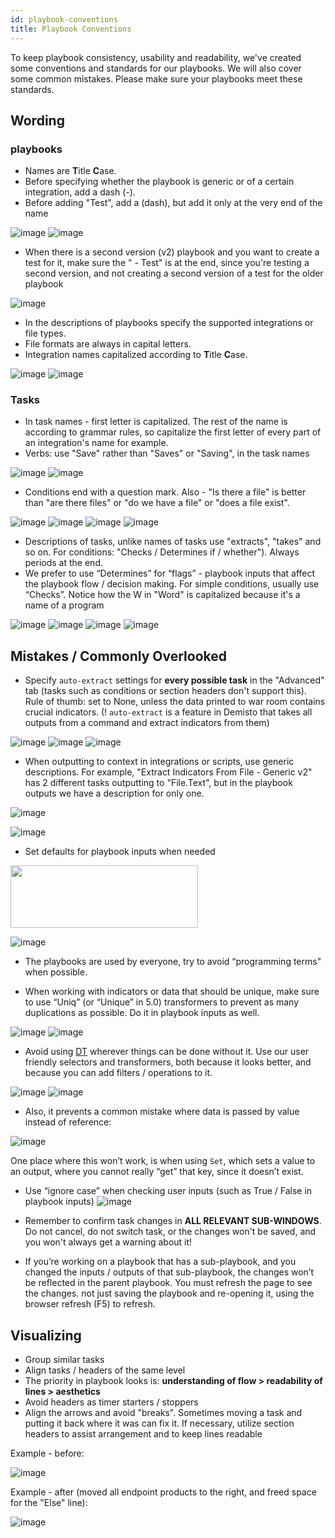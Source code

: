 ```yaml
---
id: playbook-conventions
title: Playbook Conventions
---
```


To keep playbook consistency, usability and readability, we've created some conventions and standards for our playbooks. We will also cover some common mistakes. Please make sure your playbooks meet these standards.

## Wording
### playbooks
 - Names are **T**itle **C**ase.
 - Before specifying whether the playbook is generic or of a certain integration, add a dash (-).
 - Before adding "Test", add a (dash), but add it only at the very end of the name
 
 ![image](https://user-images.githubusercontent.com/43602124/62224827-f8742f00-b3bf-11e9-857e-5f216297aee1.png)
![image](https://user-images.githubusercontent.com/43602124/62224883-0f1a8600-b3c0-11e9-910e-03a86c7456d7.png)

-   When there is a second version (v2) playbook and you want to create a test for it, make sure the " - Test" is at the end, since you're testing a second version, and not creating a second version of a test for the older playbook


![image](https://user-images.githubusercontent.com/43602124/62225909-fa3ef200-b3c1-11e9-9e66-d96ce7fefbde.png)

-   In the descriptions of playbooks specify the supported integrations or file types.
-   File formats are always in capital letters.
-   Integration names capitalized according to **T**itle **C**ase.


![image](https://user-images.githubusercontent.com/43602124/62228872-2e68e180-b3c7-11e9-9de3-ea21c0e3c866.png)
![image](https://user-images.githubusercontent.com/43602124/62228877-3032a500-b3c7-11e9-8644-17278aa24870.png)


### Tasks
-   In task names - first letter is capitalized. The rest of the name is according to grammar rules, so capitalize the first letter of every part of an integration's name for example.
-   Verbs: use "Save" rather than "Saves" or "Saving", in the task names


![image](https://user-images.githubusercontent.com/43602124/62226474-f3fd4580-b3c2-11e9-94be-4ef28a6e5591.png)
![image](https://user-images.githubusercontent.com/43602124/62226484-f6f83600-b3c2-11e9-8e99-0cdc8117ee7e.png)

-   Conditions end with a question mark. Also - "Is there a file" is better than "are there files" or "do we have a file" or "does a file exist".


![image](https://user-images.githubusercontent.com/43602124/62226641-2a3ac500-b3c3-11e9-97b6-546aab935487.png)
![image](https://user-images.githubusercontent.com/43602124/62226647-2c9d1f00-b3c3-11e9-82d5-63a637b2c23e.png)
![image](https://user-images.githubusercontent.com/43602124/62226658-3030a600-b3c3-11e9-826a-5104ed3a1a18.png)
![image](https://user-images.githubusercontent.com/43602124/62226668-36268700-b3c3-11e9-9d71-b4479696422f.png)


-   Descriptions of tasks, unlike names of tasks use "extracts", "takes" and so on. For conditions: "Checks / Determines if / whether"). Always periods at the end.
-   We prefer to use “Determines” for “flags” - playbook inputs that affect the playbook flow / decision making. For simple conditions, usually use “Checks”.
Notice how the W in "Word" is capitalized because it's a name of a program

![image](https://user-images.githubusercontent.com/43602124/62228424-4f7d0280-b3c6-11e9-8bee-47808ec59d31.png)
![image](https://user-images.githubusercontent.com/43602124/62228435-53a92000-b3c6-11e9-9434-f1201e247f62.png)
![image](https://user-images.githubusercontent.com/43602124/62228472-628fd280-b3c6-11e9-838c-285e68ec4661.png)
![image](https://user-images.githubusercontent.com/43602124/62228481-66235980-b3c6-11e9-95da-46b12ab243ff.png)


## Mistakes / Commonly Overlooked

-   Specify `auto-extract` settings for **every possible task** in the "Advanced" tab (tasks such as conditions or section headers don't support this). Rule of thumb: set to None, unless the data printed to war room contains crucial indicators.
(! `auto-extract` is a feature in Demisto that takes all outputs from a command and extract indicators from them)


![image](https://user-images.githubusercontent.com/43602124/62229068-97505980-b3c7-11e9-9c80-18b6f84ba90c.png)
![image](https://user-images.githubusercontent.com/43602124/62229072-991a1d00-b3c7-11e9-9486-e481096bd2db.png)
![image](https://user-images.githubusercontent.com/43602124/62229081-9d463a80-b3c7-11e9-8602-ece4e593fa57.png)


-   When outputting to context in integrations or scripts, use generic descriptions. For example, "Extract Indicators From File - Generic v2" has 2 different tasks outputting to "File.Text", but in the playbook outputs we have a description for only one.


![image](https://user-images.githubusercontent.com/50324325/67759127-9622dd00-fa47-11e9-90d5-a88c616bd8fe.png)

![image](https://user-images.githubusercontent.com/50324325/67759239-c9656c00-fa47-11e9-803b-a18005c63b52.png)




-   Set defaults for playbook inputs when needed

<img src="https://user-images.githubusercontent.com/50324325/67758301-18aa9d00-fa46-11e9-84e9-cba48d639766.png" width="300" height="100">

![image](https://user-images.githubusercontent.com/50324325/67759434-121d2500-fa48-11e9-871b-dac447da1b8e.png)


-   The playbooks are used by everyone, try to avoid “programming terms" when possible.

-   When working with indicators or data that should be unique, make sure to use “Uniq” (or “Unique” in 5.0) transformers to prevent as many duplications as possible. Do it in playbook inputs as well.


![image](https://user-images.githubusercontent.com/43602124/62229766-1f832e80-b3c9-11e9-8ac3-6cb48a132c1f.png)
![image](https://user-images.githubusercontent.com/43602124/62229771-21e58880-b3c9-11e9-8d85-c82c0c895252.png)

-   Avoid using [DT](https://github.com/demisto/content/tree/master/docs) wherever things can be done without it. Use our user friendly selectors and transformers, both because it looks better, and because you can add filters / operations to it.

![image](https://user-images.githubusercontent.com/50324325/67759623-76d87f80-fa48-11e9-9dc7-3f8d5ef4341c.png)
![image](https://user-images.githubusercontent.com/50324325/67759719-a5565a80-fa48-11e9-9a91-b5ce555197d4.png)

* Also, it prevents a common mistake where data is passed by value instead of reference:

![image](https://user-images.githubusercontent.com/50324325/67759760-bb641b00-fa48-11e9-82a0-e028e50efa02.png)

One place where this won’t work, is when using `Set`, which sets a value to an output, where you cannot really “get” that key, since it doesn’t exist.

-   Use “ignore case” when checking user inputs (such as True / False in playbook inputs)
![image](https://user-images.githubusercontent.com/50324325/68272945-d4368700-006d-11ea-89a1-fea10c525186.png)

* Remember to confirm task changes in **ALL RELEVANT SUB-WINDOWS**. Do not cancel, do not switch task, or the changes won't be saved, and you won't always get a warning about it!

-   If you’re working on a playbook that has a sub-playbook, and you changed the inputs / outputs of that sub-playbook, the changes won’t be reflected in the parent playbook. You must refresh the page to see the changes. not just saving the playbook and re-opening it, using the browser refresh (F5) to refresh.

## Visualizing

-   Group similar tasks
-   Align tasks / headers of the same level
-   The priority in playbook looks is: **understanding of flow > readability of lines > aesthetics**
-   Avoid headers as timer starters / stoppers
-   Align the arrows and avoid "breaks". Sometimes moving a task and putting it back where it was can fix it. If necessary, utilize section headers to assist arrangement and to keep lines readable

Example - before:


![image](https://user-images.githubusercontent.com/43602124/62230489-9240d980-b3ca-11e9-8a88-2d5928888fac.png)


Example - after (moved all endpoint products to the right, and freed space for the "Else" line):

![image](https://user-images.githubusercontent.com/43602124/62230511-9ec53200-b3ca-11e9-8d75-2f4a59b71f1a.png)


